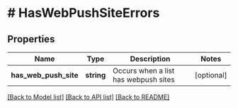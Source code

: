# # HasWebPushSiteErrors

## Properties

Name | Type | Description | Notes
------------ | ------------- | ------------- | -------------
**has_web_push_site** | **string** | Occurs when a list has webpush sites | [optional]

[[Back to Model list]](../../README.md#models) [[Back to API list]](../../README.md#endpoints) [[Back to README]](../../README.md)

